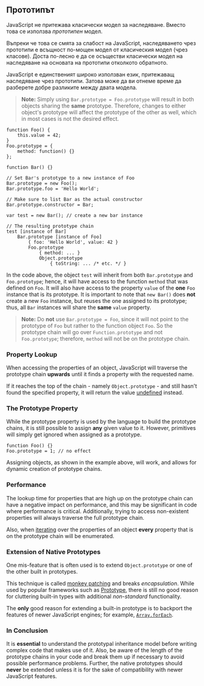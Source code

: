 ## Прототипът

JavaScript не притежава класически модел за наследяване. Вместо това се
използва *прототипен* модел.

Въпреки че това се смята за слабост на JavaScript, наследяването чрез
прототипи е всъщност по-мощен модел от класическия модел (чрез класове). Доста
по-лесно е да се осъществи класически модел на наследяване на основата на
прототипи отколкото обратното.

JavaScript е единственият широко използван език, притежаващ наследяване чрез
прототипи. Затова може да ви отнеме време да разберете добре разликите между
двата модела.

> **Note:** Simply using `Bar.prototype = Foo.prototype` will result in both objects
> sharing the **same** prototype. Therefore, changes to either object's prototype
> will affect the prototype of the other as well, which in most cases is not the
> desired effect.

    function Foo() {
        this.value = 42;
    }
    Foo.prototype = {
        method: function() {}
    };

    function Bar() {}

    // Set Bar's prototype to a new instance of Foo
    Bar.prototype = new Foo();
    Bar.prototype.foo = 'Hello World';

    // Make sure to list Bar as the actual constructor
    Bar.prototype.constructor = Bar;

    var test = new Bar(); // create a new bar instance

    // The resulting prototype chain
    test [instance of Bar]
        Bar.prototype [instance of Foo]
            { foo: 'Hello World', value: 42 }
            Foo.prototype
                { method: ... }
                Object.prototype
                    { toString: ... /* etc. */ }

In the code above, the object `test` will inherit from both `Bar.prototype` and
`Foo.prototype`; hence, it will have access to the function `method` that was
defined on `Foo`. It will also have access to the property `value` of the
**one** `Foo` instance that is its prototype. It is important to note that `new
Bar()` does **not** create a new `Foo` instance, but reuses the one assigned to
its prototype; thus, all `Bar` instances will share the **same** `value` property.

> **Note:** Do **not** use `Bar.prototype = Foo`, since it will not point to
> the prototype of `Foo` but rather to the function object `Foo`. So the
> prototype chain will go over `Function.prototype` and not `Foo.prototype`;
> therefore, `method` will not be on the prototype chain.

### Property Lookup

When accessing the properties of an object, JavaScript will traverse the
prototype chain **upwards** until it finds a property with the requested name.

If it reaches the top of the chain - namely `Object.prototype` - and still
hasn't found the specified property, it will return the value
[undefined](#core.undefined) instead.

### The Prototype Property

While the prototype property is used by the language to build the prototype
chains, it is still possible to assign **any** given value to it. However,
primitives will simply get ignored when assigned as a prototype.

    function Foo() {}
    Foo.prototype = 1; // no effect

Assigning objects, as shown in the example above, will work, and allows for dynamic
creation of prototype chains.

### Performance

The lookup time for properties that are high up on the prototype chain can have
a negative impact on performance, and this may be significant in code where
performance is critical. Additionally, trying to access non-existent properties
will always traverse the full prototype chain.

Also, when [iterating](#object.forinloop) over the properties of an object
**every** property that is on the prototype chain will be enumerated.

### Extension of Native Prototypes

One mis-feature that is often used is to extend `Object.prototype` or one of the
other built in prototypes.

This technique is called [monkey patching][1] and breaks *encapsulation*. While
used by popular frameworks such as [Prototype][2], there is still no good
reason for cluttering built-in types with additional *non-standard* functionality.

The **only** good reason for extending a built-in prototype is to backport
the features of newer JavaScript engines; for example,
[`Array.forEach`][3].

### In Conclusion

It is **essential** to understand the prototypal inheritance model before
writing complex code that makes use of it. Also, be aware of the length of the
prototype chains in your code and break them up if necessary to avoid possible
performance problems. Further, the native prototypes should **never** be
extended unless it is for the sake of compatibility with newer JavaScript
features.

[1]: http://en.wikipedia.org/wiki/Monkey_patch
[2]: http://prototypejs.org/
[3]: https://developer.mozilla.org/en/JavaScript/Reference/Global_Objects/Array/forEach

